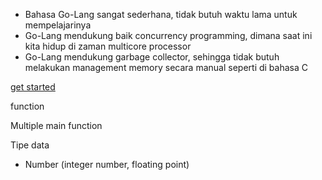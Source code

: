 <!-- test -->
* Bahasa Go-Lang sangat sederhana, tidak butuh waktu lama untuk mempelajarinya
* Go-Lang mendukung baik concurrency programming, dimana saat ini kita hidup di zaman multicore processor
* Go-Lang mendukung garbage collector, sehingga tidak butuh melakukan management memory secara manual seperti di bahasa C

[get started](https://golang.org)


function 


Multiple main function


Tipe data 
 * Number (integer number, floating point)
 